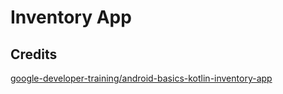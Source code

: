 Inventory App
== 

Credits
--
[google-developer-training/android-basics-kotlin-inventory-app](https://github.com/google-developer-training/android-basics-kotlin-inventory-app)
